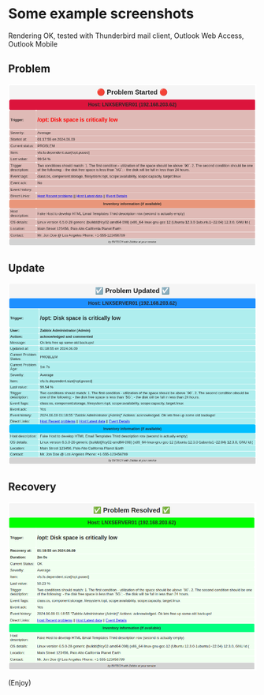 # Some example screenshots
Rendering OK, tested with Thunderbird mail client, Outlook Web Access, Outlook Mobile

## Problem
![Zabbix_Problem_Example](Zabbix_Problem_Example.png)

## Update
![Zabbix_Update_Example](Zabbix_Update_Example.png)

## Recovery
![Zabbix_Recovery_Example](Zabbix_Recovery_Example.png)

(Enjoy)

